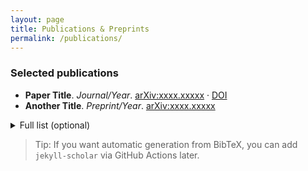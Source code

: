```yaml
---
layout: page
title: Publications & Preprints
permalink: /publications/
---
```


### Selected publications
- **Paper Title**. *Journal/Year*. [arXiv:xxxx.xxxxx](#) · [DOI](#)
- **Another Title**. *Preprint/Year*. [arXiv:xxxx.xxxxx](#)

<details><summary>Full list (optional)</summary>

- Add more entries here…

</details>

> Tip: If you want automatic generation from BibTeX, you can add `jekyll-scholar` via GitHub Actions later.
